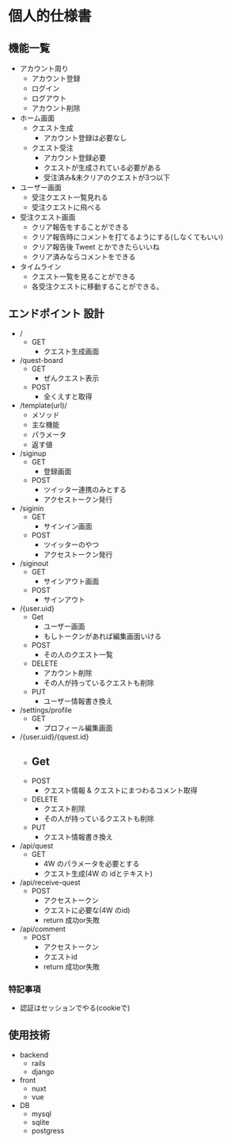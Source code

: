# 個人的仕様書

## 機能一覧
- アカウント周り
    - アカウント登録
    - ログイン
    - ログアウト
    - アカウント削除
- ホーム画面
    - クエスト生成
        - アカウント登録は必要なし
    - クエスト受注
        - アカウント登録必要
        - クエストが生成されている必要がある
        - 受注済み&未クリアのクエストが3つ以下
- ユーザー画面
    - 受注クエスト一覧見れる
    - 受注クエストに飛べる
- 受注クエスト画面
    - クリア報告をすることができる
    - クリア報告時にコメントを打てるようにする(しなくてもいい)
    - クリア報告後 Tweet とかできたらいいね
    - クリア済みならコメントをできる
- タイムライン
    - クエスト一覧を見ることができる
    - 各受注クエストに移動することができる。

## エンドポイント 設計
- /
    - GET
        - クエスト生成画面
- /quest-board
    - GET
        - ぜんクエスト表示
    - POST
        - 全くえすと取得
- /template(url)/
    - メソッド
    - 主な機能
    - パラメータ
    - 返す値
- /siginup
    - GET
        - 登録画面
    - POST
        - ツイッター連携のみとする
        - アクセストークン発行
- /siginin
    - GET
        - サインイン画面
    - POST
        - ツイッターのやつ
        - アクセストークン発行
- /siginout
    - GET
        - サインアウト画面
    - POST
        - サインアウト
- /{user.uid}
    - Get
        - ユーザー画面
        - もしトークンがあれば編集画面いける
    - POST
        - その人のクエスト一覧
    - DELETE
        - アカウント削除
        - その人が持っているクエストも削除
    - PUT
        - ユーザー情報書き換え
- /settings/profile
    - GET
        - プロフィール編集画面
- /{user.uid}/{quest.id}
    - Get
        - 
    - POST
        - クエスト情報 & クエストにまつわるコメント取得
    - DELETE
        - クエスト削除
        - その人が持っているクエストも削除
    - PUT
        - クエスト情報書き換え
- /api/quest
    - GET
        - 4W のパラメータを必要とする
        - クエスト生成(4W の idとテキスト)
- /api/receive-quest
    - POST
        - アクセストークン
        - クエストに必要な(4W のid)
        - return 成功or失敗
- /api/comment
    - POST
        - アクセストークン
        - クエストid
        - return 成功or失敗
### 特記事項
- 認証はセッションでやる(cookieで)

## 使用技術
- backend
    - rails
    - django
- front
    - nuxt
    - vue
- DB
    - mysql
    - sqlite
    - postgress